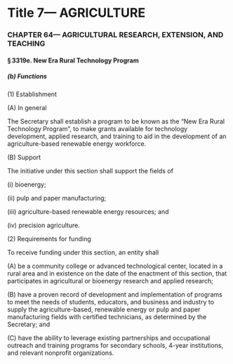
# Title 7— AGRICULTURE
### CHAPTER 64— AGRICULTURAL RESEARCH, EXTENSION, AND TEACHING
#### § 3319e. New Era Rural Technology Program
##### (b) Functions

(1) Establishment

(A) In general

The Secretary shall establish a program to be known as the “New Era Rural Technology Program”, to make grants available for technology development, applied research, and training to aid in the development of an agriculture-based renewable energy workforce.

(B) Support

The initiative under this section shall support the fields of

(i) bioenergy;

(ii) pulp and paper manufacturing;

(iii) agriculture-based renewable energy resources; and

(iv) precision agriculture.

(2) Requirements for funding

To receive funding under this section, an entity shall

(A) be a community college or advanced technological center, located in a rural area and in existence on the date of the enactment of this section, that participates in agricultural or bioenergy research and applied research;

(B) have a proven record of development and implementation of programs to meet the needs of students, educators, and business and industry to supply the agriculture-based, renewable energy or pulp and paper manufacturing fields with certified technicians, as determined by the Secretary; and

(C) have the ability to leverage existing partnerships and occupational outreach and training programs for secondary schools, 4-year institutions, and relevant nonprofit organizations.
